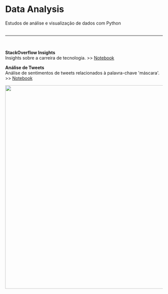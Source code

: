 # Data Analysis    

Estudos de análise e visualização de dados com Python    
</br>


---
</br>
    
**StackOverflow Insights**     
Insights sobre a carreira de tecnologia. >> [Notebook](https://github.com/priscillapreks/data-analysis/blob/master/Stack_Overflow_Insights.ipynb)    


**Análise de Tweets**    
Análise de sentimentos de tweets relacionados à palavra-chave 'máscara'. >> [Notebook](https://github.com/priscillapreks/data-analysis/blob/master/analise_twitter_m%C3%A1scara.ipynb)     


<img src="https://github.com/priscillapreks/data-analysis/blob/master/analise_twitter/tweets_wordcloud_mascara.png" width="650"/>

